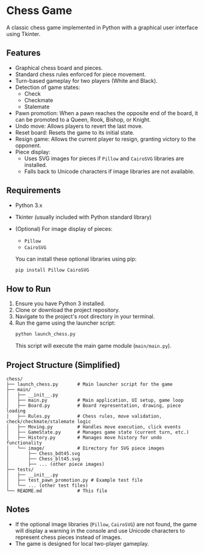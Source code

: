 # Chess Game

A classic chess game implemented in Python with a graphical user interface using Tkinter.

## Features

*   Graphical chess board and pieces.
*   Standard chess rules enforced for piece movement.
*   Turn-based gameplay for two players (White and Black).
*   Detection of game states:
    *   Check
    *   Checkmate
    *   Stalemate
*   Pawn promotion: When a pawn reaches the opposite end of the board, it can be promoted to a Queen, Rook, Bishop, or Knight.
*   Undo move: Allows players to revert the last move.
*   Reset board: Resets the game to its initial state.
*   Resign game: Allows the current player to resign, granting victory to the opponent.
*   Piece display:
    *   Uses SVG images for pieces if `Pillow` and `CairoSVG` libraries are installed.
    *   Falls back to Unicode characters if image libraries are not available.

## Requirements

*   Python 3.x
*   Tkinter (usually included with Python standard library)
*   (Optional) For image display of pieces:
    *   `Pillow`
    *   `CairoSVG`

    You can install these optional libraries using pip:
    ```bash
    pip install Pillow CairoSVG
    ```

## How to Run

1.  Ensure you have Python 3 installed.
2.  Clone or download the project repository.
3.  Navigate to the project's root directory in your terminal.
4.  Run the game using the launcher script:
    ```bash
    python launch_chess.py
    ```
    This script will execute the main game module (`main/main.py`).

## Project Structure (Simplified)

```
chess/
├── launch_chess.py       # Main launcher script for the game
├── main/
│   ├── __init__.py
│   ├── main.py           # Main application, UI setup, game loop
│   ├── Board.py          # Board representation, drawing, piece loading
│   ├── Rules.py          # Chess rules, move validation, check/checkmate/stalemate logic
│   ├── Moving.py         # Handles move execution, click events
│   ├── GameState.py      # Manages game state (current turn, etc.)
│   ├── History.py        # Manages move history for undo functionality
│   └── image/            # Directory for SVG piece images
│       ├── Chess_bdt45.svg
│       ├── Chess_blt45.svg
│       ├── ... (other piece images)
├── tests/
│   ├── __init__.py
│   ├── test_pawn_promotion.py # Example test file
│   └── ... (other test files)
└── README.md             # This file
```

## Notes

*   If the optional image libraries (`Pillow`, `CairoSVG`) are not found, the game will display a warning in the console and use Unicode characters to represent chess pieces instead of images.
*   The game is designed for local two-player gameplay. 